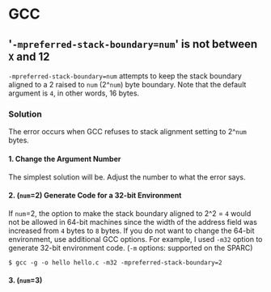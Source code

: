 # GCC
## '`-mpreferred-stack-boundary=num`' is not between `X` and 12
`-mpreferred-stack-boundary=num` attempts to keep the stack boundary aligned to a 2 raised to `num` (2^`num`) byte boundary. Note that the default argument is `4`, in other words, 16 bytes.

### Solution
The error occurs when GCC refuses to stack alignment setting to 2^`num` bytes. 
#### 1. Change the Argument Number
The simplest solution will be. Adjust the number to what the error says.
#### 2. (`num`=2) Generate Code for a 32-bit Environment
If `num`=2, the option to make the stack boundary aligned to 2^2 = `4` would not be allowed in 64-bit machines since the width of the address field was increased from `4` bytes to `8` bytes. If you do not want to change the 64-bit environment, use additional GCC options. For example, I used `-m32` option to generate 32-bit environment code. (`-m` options: supported on the SPARC)

    $ gcc -g -o hello hello.c -m32 -mpreferred-stack-boundary=2

#### 3. (`num`=3)
